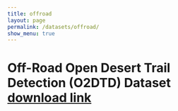 ```yaml
---
title: offroad
layout: page
permalink: /datasets/offroad/
show_menu: true
---
```


# Off-Road Open Desert Trail Detection (O2DTD) Dataset [download link](https://1drv.ms/u/s!As-rscCX5HkvkHXf5vx7BMQ7dMqc?e=NjeVGb/)